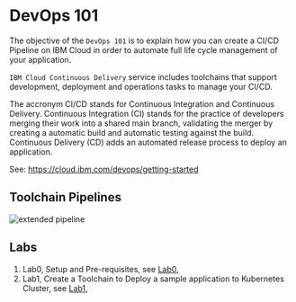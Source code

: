 # DevOps 101

The objective of the `DevOps 101` is to explain how you can create a CI/CD Pipeline on IBM Cloud in order to automate full life cycle management of your application.

`IBM Cloud Continuous Delivery` service includes toolchains that support development, deployment and operations tasks to manage your CI/CD.

The accronym CI/CD stands for Continuous Integration and Continuous Delivery. Continuous Integration (CI) stands for the practice of developers merging their work into a shared main branch, validating the merger by creating a automatic build and automatic testing against the build. Continuous Delivery (CD) adds an automated release process to deploy an application.

See: https://cloud.ibm.com/devops/getting-started

## Toolchain Pipelines

![extended pipeline](images/ibmcloud-devops-extended-toolchain.png)

## Labs

1. Lab0, Setup and Pre-requisites, see [Lab0](Lab0/README.md),
2. Lab1, Create a Toolchain to Deploy a sample application to Kubernetes Cluster, see [Lab1](Lab1/README.md),



